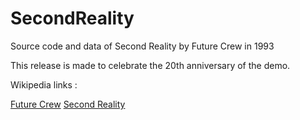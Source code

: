 SecondReality
=============

Source code and data of Second Reality by Future Crew in 1993

This release is made to celebrate the 20th anniversary of the demo.

Wikipedia links :

[Future Crew](http://www.wikipedia.org/wiki/Future_Crew)
[Second Reality](http://www.wikipedia.org/wiki/Second_reality)
